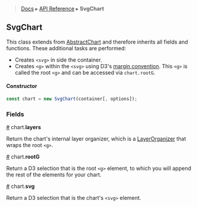 > [Docs](../../README.md) ▸ [API Reference](index.md) ▸ **SvgChart**

## SvgChart

This class extends from [AbstractChart](AbstractChart.md) and therefore inherits all fields and functions. These additional tasks are performed:

* Creates ```<svg>``` in side the container.
* Creates ```<g>``` within the ```<svg>``` using D3's [margin convention](http://bl.ocks.org/mbostock/3019563). This ```<g>``` is called the root ```<g>``` and can be accessed via `chart.rootG`.

#### Constructor

```javascript
const chart = new SvgChart(container[, options]);
```

### Fields

<a name="layers" href="SvgChart.md#layers">#</a> chart.**layers**

Return the chart's internal layer organizer, which is a [LayerOrganizer](LayerOrganizer) that wraps the root ```<g>```.

<a name="rootG" href="SvgChart.md#rootG">#</a> chart.**rootG**

Return a D3 selection that is the root ```<g>``` element, to which you will append the rest of the elements for your chart.

<a name="svg" href="SvgChart.md#svg">#</a> chart.**svg**

Return a D3 selection that is the chart's ```<svg>``` element.
